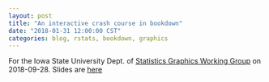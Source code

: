 ```yaml
---
layout: post
title: "An interactive crash course in bookdown"
date: "2018-01-31 12:00:00 CST"
categories: blog, rstats, bookdown, graphics
---
```




For the Iowa State University Dept. of [Statistics Graphics Working Group](http://isu-graphics.rbind.io/) on 2018-09-28. Slides are [here](../static/presentations/Misc/GraphicsGroupISU/2018-09-28/slides-gg-9-28.html)
